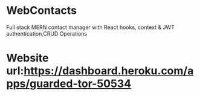 # WebContacts
Full stack MERN contact manager with React hooks, context & JWT authentication,CRUD Operations

# Website url:https://dashboard.heroku.com/apps/guarded-tor-50534
